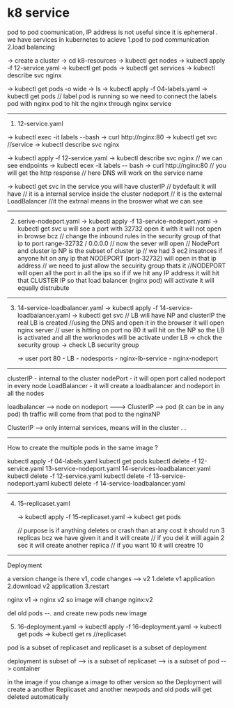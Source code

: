 k8 service 
==========
pod to pod coomunication, IP address is not useful since it is ephemeral . we have services in kubernetes to acieve
1.pod to pod communication
2.load balancing 

 -> create a cluster
 -> cd k8-resources
 -> kubectl get nodes
 -> kubectl apply -f 12-service.yaml
 -> kubectl get pods
 -> kubectl get services
    -> kubectl describe svc nginx

-> kubectl get pods -o wide
-> ls
-> kubectl apply -f 04-labels.yaml
-> kubectl get pods  // label pod is running
so we need to connect the labels pod with nginx pod
 to hit the nginx through nginx service

-----------------------------------------------------------------------------

1. 12-service.yaml

-> kubectl exec -it labels --bash
    -> curl http://nginx:80
    -> kubectl get svc //service
    -> kubectl describe svc nginx

-> kubectl apply -f 12-service.yaml
-> kubectl describe svc nginx     // we can see endpoints
-> kubectl ecex -it labels -- bash
  -> curl http://nginx:80
    // you will get the http response
    // here DNS will work on the service name

-> kubectl get svc
  in the service you  will have
  clusterIP  // bydefault it will have   // it is a internal service inside the cluster
  nodeport   // it is the external 
  LoadBalancer //it the extrnal means in the broswer what we can see

---------------------------------------------------------------------------------  

2. serive-nodeport.yaml
    -> kubectl apply -f 13-service-nodeport.yaml
    -> kubectl get svc
        u will see a port with 32732
        open it with <IP adress-32732>
        it will not open in browse bcz
        // change the inbound rules in the security group of that ip to port range-32732 / 0.0.0.0
        // now the sever will open
        // NodePort and cluster ip NP is the subset of cluster ip
        // we had 3 ec2 insatnces if anyone hit  on any ip that NODEPORT (port-32732)  will open in that ip address 
        // we need to just allow the secuirity group  thats it
        //NODEPORT will open all the port in all the ips so if if we hit any IP address it will hit that CLUSTER IP so that load balancer (nginx pod) will activate it will equally distrubute


-------------------------------------------------------------------------------------

3. 14-service-loadbalancer.yaml
    -> kubectl apply -f 14-service-loadbalancer.yaml
    -> kubectl get svc
    // LB will have NP and clusterIP the real LB is created
    //using the DNS and open it in the browser it will open nginx server
    // user is hitting on port no 80 it will hit on the NP so the LB is activated and all the worknodes will be activate under LB 
    -> chck the security group 
    -> check LB security group

    -> user port 80 - LB - nodesports  - nginx-lb-service - nginx-nodeport


--------------------------------------------------------------------------------------------

clusterIP - internal to the cluster
nodePort - it will open port called nodeport in every node
LoadBalancer - it will create a loadbalancer and nodeport in all the nodes

loadbalancer --> node on nodeport ---> ClusterIP -->  pod (it can be in any pod)  th traffic will come from that pod to the nginxNP

ClusterIP --> only internal services, means will in the cluster . .




------------------------------------------------------

How to create the multiple pods in the same image ? 

kubectl apply -f 04-labels.yaml
kubectl get pods
kubectl delete -f 12-service.yaml  13-service-nodeport.yaml  14-services-loadbalancer.yaml
kubectl delete -f 12-service.yaml
kubectl delete -f 13-service-nodeport.yaml
kubectl delete -f 14-service-loadbalancer.yaml

------------------------------------------------

4. 15-replicaset.yaml

    -> kubectl apply -f 15-replicaset.yaml
    -> kubect get pods

    // purpose is if anything deletes or crash than at any cost it should run 3 replicas bcz we have given it and it will create
    // if you del <nginx-w22cw> it wiill again 2 sec it will create another replica
    // if you want 10 it will creatre 10


-------------------------------------------------

Deployment

 a version change is there
 v1, code changes --> v2
 1.delete v1 application
 2.download v2 application
 3.restart

 nginx v1 -> nginx v2 
 so image will change nginx:v2

 del old pods --. and create new pods new image


 5. 16-deployment.yaml
    -> kubectl apply -f 16-deployment.yaml
    -> kubectl get pods
    -> kubectl get rs  //replicaset

pod is a subset of replicaset and replicaset is a subset of deployment

deployment is subset of --> is a subset of  replicaset --> is a subset of pod --> container

in the image if you change a image to other version so the Deployment will create a another Replicaset and another newpods and old pods will get deleted automatically